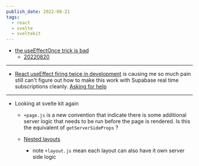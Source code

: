 ```yaml
---
publish_date: 2022-08-21
tags:
  - react
  - svelte
  - sveltekit
---
```

- [the useEffectOnce trick is bad](https://dev.to/chiubaca/comment/215e3)
	- [20220820](20220820.md) 

--- 

- [React useEffect firing twice in development](https://beta.reactjs.org/learn/synchronizing-with-effects#how-to-handle-the-effect-firing-twice-in-development) is causing me so much pain still can't figure out how to make this work with Supabase real time subscriptions cleanly. [Asking for help](https://github.com/supabase/supabase/discussions/8573)

----

- Looking at svelte kit again
	- `+page.js` is a new convention that indicate there is some additional server logic that needs to be run before the page is rendered. Is this the equivalent of `getServerSideProps`  ?

  - [Nested layouts](https://github.com/supabase/supabase/discussions/8573)
	  - note `+layout.js` mean each layout can also have it own server side logic
